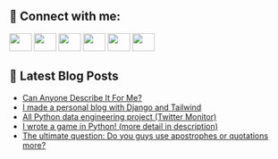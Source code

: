 ## 🔎 Connect with me:
[<img height="32" width="40" src="https://cdn.jsdelivr.net/npm/simple-icons@v5/icons/telegram.svg" />](https://t.me/bullbesh)
[<img height="32" width="40" src="https://cdn.jsdelivr.net/npm/simple-icons@v5/icons/vk.svg" />](https://vk.com/bullbesh)
[<img height="32" width="40" src="https://cdn.jsdelivr.net/npm/simple-icons@v5/icons/twitter.svg" />](https://twitter.com/bullbesh1)
[<img height="32" width="40" src="https://cdn.jsdelivr.net/npm/simple-icons@v5/icons/instagram.svg" />](https://www.instagram.com/bullbesh)
[<img height="32" width="40" src="https://cdn.jsdelivr.net/npm/simple-icons@v5/icons/reddit.svg" />](https://www.reddit.com/user/bullbesh)
[<img height="32" width="40" src="https://cdn.jsdelivr.net/npm/simple-icons@v5/icons/youtube.svg" />](https://www.youtube.com/channel/UCtfjRs6uzgq5mfm8S06WTcg)

## 📕 Latest Blog Posts
<!-- BLOG-POST-LIST:START -->
- [Can Anyone Describe It For Me?](https://www.reddit.com/r/Python/comments/uuss37/can_anyone_describe_it_for_me/)
- [I made a personal blog with Django and Tailwind](https://www.reddit.com/r/Python/comments/uuslw5/i_made_a_personal_blog_with_django_and_tailwind/)
- [All Python data engineering project &lpar;Twitter Monitor&rpar;](https://www.reddit.com/r/Python/comments/uusegj/all_python_data_engineering_project_twitter/)
- [I wrote a game in Python! &lpar;more detail in description&rpar;](https://www.reddit.com/r/Python/comments/uuru7u/i_wrote_a_game_in_python_more_detail_in/)
- [The ultimate question: Do you guys use apostrophes or quotations more?](https://www.reddit.com/r/Python/comments/uurmwi/the_ultimate_question_do_you_guys_use_apostrophes/)
<!-- BLOG-POST-LIST:END -->
